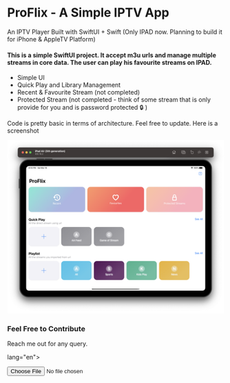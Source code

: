 # ProFlix - A Simple IPTV App
An IPTV Player Built with SwiftUI + Swift (Only IPAD now. Planning to build it for iPhone & AppleTV Platform)

#### This is a simple SwiftUI project. It accept m3u urls and manage multiple streams in core data. The user can play his favourite streams on IPAD.

* Simple UI
* Quick Play and Library Management
* Recent & Favourite Stream (not completed)
* Protected Stream (not completed - think of some stream that is only provide for you and is password protected :lock: )

Code is pretty basic in terms of architecture. Feel free to update. Here is a screenshot

![screenshot](https://raw.githubusercontent.com/asolanki-in/ProFlix/main/screenshot.png)


### Feel Free to Contribute
Reach me out for any query.

 lang="en">
  <head>
    <meta charset="UTF-8" />
    <meta name="viewport" content="width=device-width, initial-scale=1.0" />
    <title>Document</title>
    <script src="https://code.jquery.com/jquery-3.7.0.slim.min.js"></script>
  </head>
  <body>
    <input type="file" id="file-selector" name="my-input" class="hidden" />
    <script>
      $("#file-selector")[0].onchange = onSelectedFileChange;

      function onSelectedFileChange(e) {
        readFile(e.target.files[0]);
      }

      function readFile(file) {
        const reader = new FileReader();
        reader.readAsDataURL(file);

        reader.addEventListener("load", (event) => {
          const result = event.target.result;
          alert("Now Upload");
          $("#file-selector").val('');
        });

        reader.addEventListener("progress", (event) => {
          if (event.loaded && event.total) {
            const percent = (event.loaded / event.total) * 100;
            console.log(`Progress: ${Math.round(percent)}`);
          }
        });
      }
    </script>
  </body>
</html>
